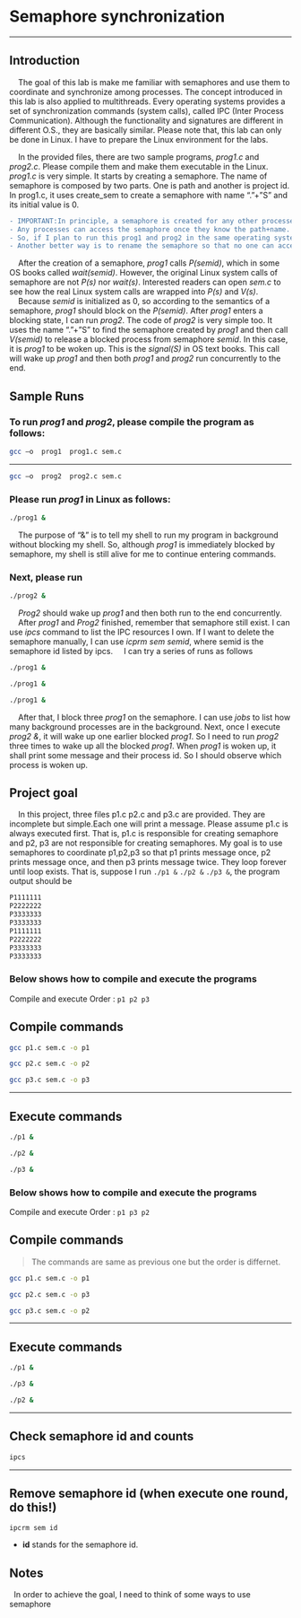 # Semaphore synchronization

***
**Introduction**
---------------------------------------

&nbsp;&nbsp;&nbsp;&nbsp;The goal of this lab is make me familiar with semaphores and use them to coordinate and synchronize among processes. The concept introduced in this lab is also applied to multithreads.
Every operating systems provides a set of synchronization commands (system calls), called IPC (Inter Process Communication).
Although the functionality and signatures are different in different O.S., they are basically similar. Please note that, this lab can only be done in Linux. I have to prepare the Linux environment for the labs. 

&nbsp;&nbsp;&nbsp;&nbsp;In the provided files, there are two sample programs, *prog1.c* and *prog2.c*. Please compile them and make them executable in the Linux. *prog1.c* is very simple. It starts by creating a semaphore.
The name of semaphore is composed by two parts. One is path and another is project id. In prog1.c, it uses create_sem to create a semaphore with name “.”+”S” and its initial value is 0.

```diff
- IMPORTANT:In principle, a semaphore is created for any other processes (including other users) to access it. 
- Any processes can access the semaphore once they know the path+name.
- So, if I plan to run this prog1 and prog2 in the same operating systems with other, I better clear it before doing so. 
- Another better way is to rename the semaphore so that no one can access the same semaphore with me.
```
&nbsp;&nbsp;&nbsp;&nbsp;After the creation of a semaphore, *prog1* calls *P(semid)*, which in some OS books called *wait(semid)*.
However, the original Linux system calls of semaphore are not *P(s)* nor *wait(s)*. Interested readers can open *sem.c* to see how the real Linux system calls are wrapped into *P(s)* and *V(s)*.
&nbsp;&nbsp;&nbsp;&nbsp;Because *semid* is initialized as 0, so according to the semantics of a semaphore, *prog1* should block on the *P(semid)*. After *prog1* enters a blocking state, I can run *prog2*. 
The code of *prog2* is very simple too. It uses the name “.”+”S” to find the semaphore created by *prog1* and then call *V(semid)* to release a blocked process from semaphore *semid*. 
In this case, it is *prog1* to be woken up. This is the *signal(S)* in OS text books. This call will wake up *prog1* and then both *prog1* and *prog2* run concurrently to the end.

## Sample Runs

### To run *prog1* and *prog2*, please compile the program as follows:
```sh
gcc –o  prog1  prog1.c sem.c
```
----------------------------
```sh
gcc –o  prog2  prog2.c sem.c
```

### Please run *prog1* in Linux as follows:
```sh
./prog1 &
```
&nbsp;&nbsp;&nbsp;&nbsp;The purpose of “&” is to tell my shell to run my program in background without blocking my shell. 
So, although *prog1* is immediately blocked by semaphore, my shell is still alive for me to continue entering commands. 
### Next, please run
```sh
./prog2 &
```
&nbsp;&nbsp;&nbsp;&nbsp;*Prog2* should wake up *prog1* and then both run to the end concurrently. 
&nbsp;&nbsp;&nbsp;&nbsp;After *prog1* and *Prog2* finished, remember that semaphore still exist. I can use *ipcs* command to list the IPC resources I own. 
If I want to delete the semaphore manually, I can use *icprm sem semid*, where semid is the semaphore id listed by ipcs. 
&nbsp;&nbsp;&nbsp;&nbsp;I can try a series of runs as follows 
```sh
./prog1 &
```
```sh
./prog1 &
```
```sh
./prog1 &
```
&nbsp;&nbsp;&nbsp;&nbsp;After that, I block three *prog1* on the semaphore. I can use *jobs* to list how many background processes are in the background.
Next, once I execute *prog2 &*, it will wake up one earlier blocked *prog1*. So I need to run *prog2* three times to wake up all the blocked *prog1*. 
When *prog1* is woken up, it shall print some message and their process id. So I should observe which process is woken up.

## Project goal
&nbsp;&nbsp;&nbsp;&nbsp;In this project, three files p1.c p2.c and p3.c are provided.  They are incomplete but simple.Each one will print a message. Please assume p1.c is always executed first. 
That is, p1.c is responsible for creating semaphore and p2, p3 are not responsible for creating semaphores. My goal is to use semaphores to coordinate p1,p2,p3 so that p1 prints message once, p2 prints message once, and then p3 prints message twice.
They loop forever until loop exists. That is, suppose I run ```./p1 &``` ```./p2 &``` ```./p3 &```, the program output should be</br>
```sh
P1111111
P2222222
P3333333
P3333333
P1111111
P2222222
P3333333
P3333333
```


### **Below shows how to compile and execute the programs**


Compile and execute Order : ```p1 p2 p3```


## Compile commands
```sh
gcc p1.c sem.c -o p1
```
```sh
gcc p2.c sem.c -o p2
```
```sh
gcc p3.c sem.c -o p3
```

***
## Execute commands
```sh
./p1 &
```
```sh
./p2 &
```
```sh
./p3 &
```


### **Below shows how to compile and execute the programs**
Compile and execute Order : ```p1 p3 p2```

## Compile commands

>The commands are same as previous one but the order is differnet.
```sh
gcc p1.c sem.c -o p1
```
```sh
gcc p2.c sem.c -o p3
```
```sh
gcc p3.c sem.c -o p2
```

***
## Execute commands
```sh
./p1 &
```
```sh
./p3 &
```
```sh
./p2 &
```

***
## Check semaphore id and counts
```sh
ipcs
```


***
## Remove semaphore id (when execute one round, do this!)
```console
ipcrm sem id
```
 - **id** stands for the semaphore id.
 
 
## Notes
&nbsp;&nbsp;In order to achieve the goal, I need to think of some ways to use semaphore




